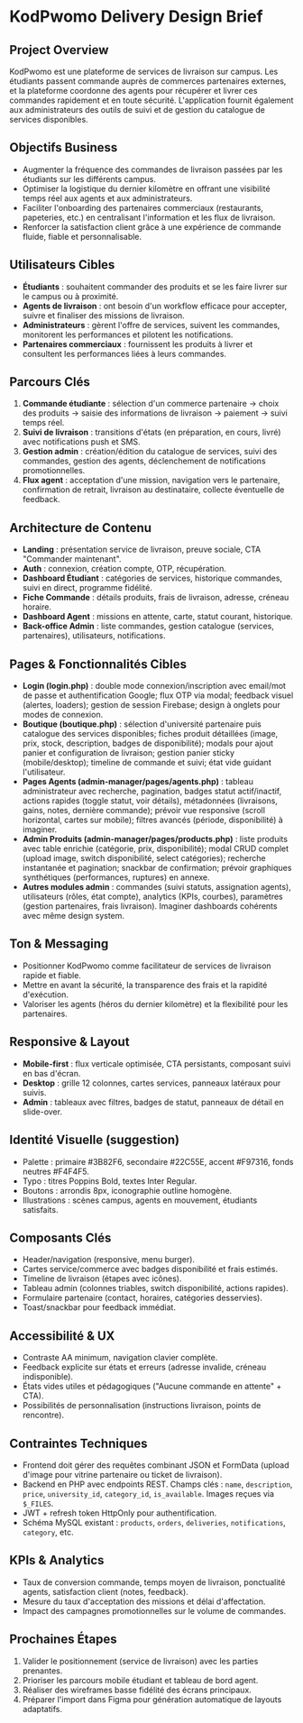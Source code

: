 # KodPwomo Delivery Design Brief

## Project Overview
KodPwomo est une plateforme de services de livraison sur campus. Les étudiants passent commande auprès de commerces partenaires externes, et la plateforme coordonne des agents pour récupérer et livrer ces commandes rapidement et en toute sécurité. L'application fournit également aux administrateurs des outils de suivi et de gestion du catalogue de services disponibles.

## Objectifs Business
- Augmenter la fréquence des commandes de livraison passées par les étudiants sur les différents campus.
- Optimiser la logistique du dernier kilomètre en offrant une visibilité temps réel aux agents et aux administrateurs.
- Faciliter l'onboarding des partenaires commerciaux (restaurants, papeteries, etc.) en centralisant l'information et les flux de livraison.
- Renforcer la satisfaction client grâce à une expérience de commande fluide, fiable et personnalisable.

## Utilisateurs Cibles
- **Étudiants** : souhaitent commander des produits et se les faire livrer sur le campus ou à proximité.
- **Agents de livraison** : ont besoin d'un workflow efficace pour accepter, suivre et finaliser des missions de livraison.
- **Administrateurs** : gèrent l'offre de services, suivent les commandes, monitorent les performances et pilotent les notifications.
- **Partenaires commerciaux** : fournissent les produits à livrer et consultent les performances liées à leurs commandes.

## Parcours Clés
1. **Commande étudiante** : sélection d'un commerce partenaire → choix des produits → saisie des informations de livraison → paiement → suivi temps réel.
2. **Suivi de livraison** : transitions d'états (en préparation, en cours, livré) avec notifications push et SMS.
3. **Gestion admin** : création/édition du catalogue de services, suivi des commandes, gestion des agents, déclenchement de notifications promotionnelles.
4. **Flux agent** : acceptation d'une mission, navigation vers le partenaire, confirmation de retrait, livraison au destinataire, collecte éventuelle de feedback.

## Architecture de Contenu
- **Landing** : présentation service de livraison, preuve sociale, CTA "Commander maintenant".
- **Auth** : connexion, création compte, OTP, récupération.
- **Dashboard Étudiant** : catégories de services, historique commandes, suivi en direct, programme fidélité.
- **Fiche Commande** : détails produits, frais de livraison, adresse, créneau horaire.
- **Dashboard Agent** : missions en attente, carte, statut courant, historique.
- **Back-office Admin** : liste commandes, gestion catalogue (services, partenaires), utilisateurs, notifications.

## Pages & Fonctionnalités Cibles
- **Login (login.php)** : double mode connexion/inscription avec email/mot de passe et authentification Google; flux OTP via modal; feedback visuel (alertes, loaders); gestion de session Firebase; design à onglets pour modes de connexion.
- **Boutique (boutique.php)** : sélection d'université partenaire puis catalogue des services disponibles; fiches produit détaillées (image, prix, stock, description, badges de disponibilité); modals pour ajout panier et configuration de livraison; gestion panier sticky (mobile/desktop); timeline de commande et suivi; état vide guidant l'utilisateur.
- **Pages Agents (admin-manager/pages/agents.php)** : tableau administrateur avec recherche, pagination, badges statut actif/inactif, actions rapides (toggle statut, voir détails), métadonnées (livraisons, gains, notes, dernière commande); prévoir vue responsive (scroll horizontal, cartes sur mobile); filtres avancés (période, disponibilité) à imaginer.
- **Admin Produits (admin-manager/pages/products.php)** : liste produits avec table enrichie (catégorie, prix, disponibilité); modal CRUD complet (upload image, switch disponibilité, select catégories); recherche instantanée et pagination; snackbar de confirmation; prévoir graphiques synthétiques (performances, ruptures) en annexe.
- **Autres modules admin** : commandes (suivi statuts, assignation agents), utilisateurs (rôles, état compte), analytics (KPIs, courbes), paramètres (gestion partenaires, frais livraison). Imaginer dashboards cohérents avec même design system.

## Ton & Messaging
- Positionner KodPwomo comme facilitateur de services de livraison rapide et fiable.
- Mettre en avant la sécurité, la transparence des frais et la rapidité d'exécution.
- Valoriser les agents (héros du dernier kilomètre) et la flexibilité pour les partenaires.

## Responsive & Layout
- **Mobile-first** : flux verticale optimisée, CTA persistants, composant suivi en bas d'écran.
- **Desktop** : grille 12 colonnes, cartes services, panneaux latéraux pour suivis.
- **Admin** : tableaux avec filtres, badges de statut, panneaux de détail en slide-over.

## Identité Visuelle (suggestion)
- Palette : primaire #3B82F6, secondaire #22C55E, accent #F97316, fonds neutres #F4F4F5.
- Typo : titres Poppins Bold, textes Inter Regular.
- Boutons : arrondis 8px, iconographie outline homogène.
- Illustrations : scènes campus, agents en mouvement, étudiants satisfaits.

## Composants Clés
- Header/navigation (responsive, menu burger).
- Cartes service/commerce avec badges disponibilité et frais estimés.
- Timeline de livraison (étapes avec icônes).
- Tableau admin (colonnes triables, switch disponibilité, actions rapides).
- Formulaire partenaire (contact, horaires, catégories desservies).
- Toast/snackbar pour feedback immédiat.

## Accessibilité & UX
- Contraste AA minimum, navigation clavier complète.
- Feedback explicite sur états et erreurs (adresse invalide, créneau indisponible).
- États vides utiles et pédagogiques ("Aucune commande en attente" + CTA).
- Possibilités de personnalisation (instructions livraison, points de rencontre).

## Contraintes Techniques
- Frontend doit gérer des requêtes combinant JSON et FormData (upload d'image pour vitrine partenaire ou ticket de livraison).
- Backend en PHP avec endpoints REST. Champs clés : `name`, `description`, `price`, `university_id`, `category_id`, `is_available`. Images reçues via `$_FILES`.
- JWT + refresh token HttpOnly pour authentification.
- Schéma MySQL existant : `products`, `orders`, `deliveries`, `notifications`, `category`, etc.

## KPIs & Analytics
- Taux de conversion commande, temps moyen de livraison, ponctualité agents, satisfaction client (notes, feedback).
- Mesure du taux d'acceptation des missions et délai d'affectation.
- Impact des campagnes promotionnelles sur le volume de commandes.

## Prochaines Étapes
1. Valider le positionnement (service de livraison) avec les parties prenantes.
2. Prioriser les parcours mobile étudiant et tableau de bord agent.
3. Réaliser des wireframes basse fidélité des écrans principaux.
4. Préparer l'import dans Figma pour génération automatique de layouts adaptatifs.
